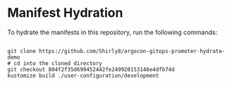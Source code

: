 
# Manifest Hydration

To hydrate the manifests in this repository, run the following commands:

```shell

git clone https://github.com/Shirly8/argocon-gitops-promoter-hydrate-demo
# cd into the cloned directory
git checkout 804f2f35d699452442fe249920153146e4dfb74d
kustomize build ./user-configuration/development
```